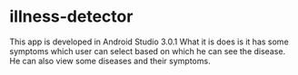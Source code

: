 # illness-detector
This app is developed in Android Studio 3.0.1
What it is does is it has some symptoms which user can select
based on which he can see the disease.
He can also view some diseases and their symptoms.
